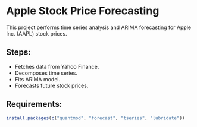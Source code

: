 # Apple Stock Price Forecasting

This project performs time series analysis and ARIMA forecasting for Apple Inc. (AAPL) stock prices.

## Steps:
- Fetches data from Yahoo Finance.
- Decomposes time series.
- Fits ARIMA model.
- Forecasts future stock prices.

## Requirements:
```R
install.packages(c("quantmod", "forecast", "tseries", "lubridate"))


